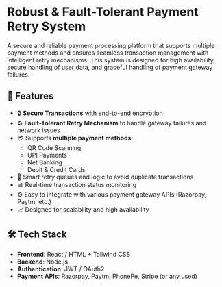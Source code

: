 # Robust & Fault-Tolerant Payment Retry System

A secure and reliable payment processing platform that supports multiple payment methods and ensures seamless transaction management with intelligent retry mechanisms. This system is designed for high availability, secure handling of user data, and graceful handling of payment gateway failures.

## 🚀 Features

- 🔒 **Secure Transactions** with end-to-end encryption
- ♻️ **Fault-Tolerant Retry Mechanism** to handle gateway failures and network issues
- 💳 Supports **multiple payment methods**:
  - QR Code Scanning
  - UPI Payments
  - Net Banking
  - Debit & Credit Cards
- 🧠 Smart retry queues and logic to avoid duplicate transactions
- 📊 Real-time transaction status monitoring
- ⚙️ Easy to integrate with various payment gateway APIs (Razorpay, Paytm, etc.)
- 📈 Designed for scalability and high availability

## 🛠️ Tech Stack

- **Frontend**: React / HTML + Tailwind CSS
- **Backend**: Node.js
- **Authentication**: JWT / OAuth2
- **Payment APIs**: Razorpay, Paytm, PhonePe, Stripe (or any used)
